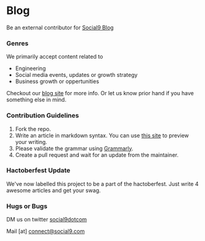 # Blog
Be an external contributor for [Social9 Blog](https://social9.com/blog/)

### Genres
We primarily accept content related to
- Engineering
- Social media events, updates or growth strategy
- Business growth or oppertunities

Checkout our [blog site](https://social9.com/blog/) for more info. Or let us know prior hand if you have something else in mind.

### Contribution Guidelines
1. Fork the repo.
2. Write an article in markdown syntax. You can use [this site](https://dillinger.io/) to preview your writing.
3. Please validate the grammar using [Grammarly](https://app.grammarly.com/).
4. Create a pull request and wait for an update from the maintainer. 

### Hactoberfest Update
We've now labelled this project to be a part of the hactoberfest. Just write 4 awesome articles and get your swag.

### Hugs or Bugs
DM us on twitter [social9dotcom](https://twitter.com/social9dotcom)

Mail [at] [connect@social9.com](mailto:connect@social9.com)


